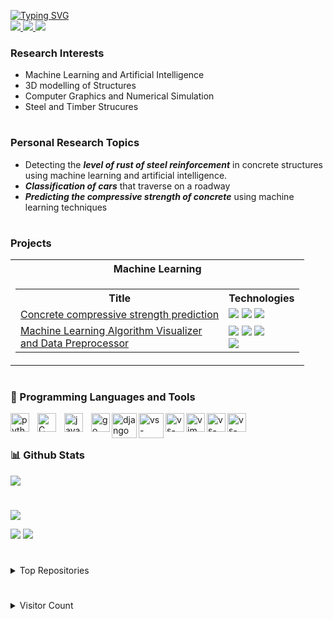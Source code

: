 <!-- </p> -->

<p align="left">
<a href="https://github.com/Pato546">
    <img src="https://readme-typing-svg.demolab.com?font=Georgia&size=18&duration=2000&pause=100&multiline=true&width=500&height=80&lines=Hi,+ I'm+Patrick;Researcher+%7C+Civil+Engineer+%7C+Computer+Programmer;AI+%7C+Computer+Vision" alt="Typing SVG" />
</a>

<br>

<!-- <a href="https://gkos.tech">
    <img src="https://img.shields.io/badge/Website-gkos.tech-red?style=flat-square">
</a>   -->
<!-- <a href="https://gkos.tech/Resume.pdf">
    <img src="https://img.shields.io/badge/PDF-CV-red?style=flat-square&logo=adobe">
</a>   -->
<a href="https://www.linkedin.com/in/patrick-boateng-7a9a6b150/patrick-boateng/">
    <img src="https://img.shields.io/badge/-Linkedin-blue?style=flat-square&logo=linkedin">
</a>
<a href="mailto:boatengpato.pb@gmail.com">
    <img src="https://img.shields.io/badge/-Email-red?style=flat-square&logo=gmail&logoColor=white">
</a>
<!-- <a href='https://scholar.google.com/citations?user=b___QQ8AAAAJ&hl=en&authuser=1&oi=sra' target="_blank">
    <img alt='GoogleScholar' src='https://img.shields.io/badge/Scholar-100000?style=flat&logo=GoogleScholar&logoColor=white&&color=0181FF'>
</a> -->
<a href="https://pypi.org/user/Pato546/">
    <img src="https://img.shields.io/badge/PyPi-Pato546-blue?style=flat-square&logo=pypi&logoColor=white">
</a>

### Research Interests

- Machine Learning and Artificial Intelligence
- 3D modelling of Structures
- Computer Graphics and Numerical Simulation
- Steel and Timber Strucures

#

### Personal Research Topics

- Detecting the _**level of rust of steel reinforcement**_ in concrete structures using machine learning and artificial intelligence.
- _**Classification of cars**_ that traverse on a roadway
- _**Predicting the compressive strength of concrete**_ using machine learning techniques

#

### Projects

<table>
  <tr>
    <th>Machine Learning</th>
  </tr>
  <tr>
  <td>
    <table>
      <tr>
        <th>Title</th> 
        <th>Technologies</th>
      </tr>
      <tr>
        <td align="left"><a href="https://github.com/Pato546/strength-prediction">
        Concrete compressive strength prediction</a></td>
        <td><img src="https://img.shields.io/badge/Python-black?style=flat-square&logo=python"> <img src="https://img.shields.io/badge/PyTorch-black?style=flat-square&logo=pytorch"> <img src="https://img.shields.io/badge/Sklearn-black?style=flat-square&logo=scikit-learn"</td>
      </tr>
      <tr>
        <td> <a href="https://www.github.com/Pato546/machine-learning-visualization">Machine Learning Algorithm Visualizer <br> and Data Preprocessor </a></td>
        <td> <img src="https://img.shields.io/badge/Python-black?style=flat-square&logo=python"> <img src="https://img.shields.io/badge/wxPython-black?style=flat-square&logo=WxPython"> <img src="https://img.shields.io/badge/Numpy-black?style=flat-square&logo=numpy"> <br> <img src="https://img.shields.io/badge/Pandas-black?style=flat-square&logo=pandas"></td>
      </tr>
    </table>
  </td>
  </tr>
</table>

#

### 🧰 Programming Languages and Tools

<img align="left" alt="python" width=30 style="padding-right:10px" src="https://cdn.jsdelivr.net/gh/devicons/devicon/icons/python/python-original.svg" />
<img align="left" alt="C" width=30 style="padding-right:10px" src="https://cdn.jsdelivr.net/gh/devicons/devicon/icons/c/c-original.svg" />
<img align="left" alt="javascript" width=30 style="padding-right:10px" src="https://cdn.jsdelivr.net/gh/devicons/devicon/icons/javascript/javascript-original.svg" />
<img align="left" alt="go" width=30 src="https://cdn.jsdelivr.net/gh/devicons/devicon/icons/go/go-original-wordmark.svg" />
<img align="left" alt="django" width=40 src="https://cdn.jsdelivr.net/gh/devicons/devicon/icons/django/django-plain-wordmark.svg" />
<img align="left" alt="vs-code" width=40 src="https://cdn.jsdelivr.net/gh/devicons/devicon/icons/latex/latex-original.svg" />
<img align="left" alt="vs-code" width=30 src="https://cdn.jsdelivr.net/gh/devicons/devicon/icons/pytorch/pytorch-original.svg" />
<img align="left" alt="vim" width=30 src="https://cdn.jsdelivr.net/gh/devicons/devicon/icons/vim/vim-original.svg" />
<img align="left" alt="vs-code" width=30 src="https://cdn.jsdelivr.net/gh/devicons/devicon/icons/vscode/vscode-original.svg" />
<img align="left" alt="vs-code" width=30 src="https://cdn.jsdelivr.net/gh/devicons/devicon/icons/jupyter/jupyter-original.svg" />

<br />

#

### 📊 Github Stats

<a href="https://github.com/Pato546">
    <img src="https://github-stats-alpha.vercel.app/api?username=Pato546&cc=22272e&tc=37BCF6&ic=fff&bc=0000">
</a>

#

![](http://github-profile-summary-cards.vercel.app/api/cards/profile-details?username=Pato546&theme=dracula)

![](http://github-profile-summary-cards.vercel.app/api/cards/repos-per-language?username=Pato546&theme=dracula)
![](http://github-profile-summary-cards.vercel.app/api/cards/most-commit-language?username=Pato546&theme=dracula)

#

<details>
<summary>Top Repositories</summary>

[![Readme Card](https://github-readme-stats.vercel.app/api/pin/?username=Pato546&repo=machine-learning-visualization&theme=dracula)](https://github.com/Pato546/machine-learning-visualization)

[![Readme Card](https://github-readme-stats.vercel.app/api/pin/?username=Pato546&repo=data-structures&theme=dracula)](https://github.com/Pato546/data-structures)

[![Readme Card](https://github-readme-stats.vercel.app/api/pin/?username=Pato546&repo=algorithms&theme=dracula)](https://github.com/Pato546/algorithms)

</details>

#

<details>
<summary>Visitor Count</summary>
<br>
<p align="left"> 
  <img src="https://profile-counter.glitch.me/Pato546/count.svg" />
</p>
</details>

<!--
  Themes Available
  ================
  dark, radical, merko, gruvbox, tokyonight, onedark, cobalt, synthwave, highcontrast, dracula
-->
